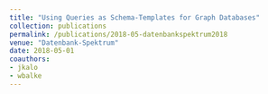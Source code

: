 ```yaml
---
title: "Using Queries as Schema-Templates for Graph Databases"
collection: publications
permalink: /publications/2018-05-datenbankspektrum2018
venue: "Datenbank-Spektrum"
date: 2018-05-01
coauthors:
- jkalo
- wbalke
---
```

